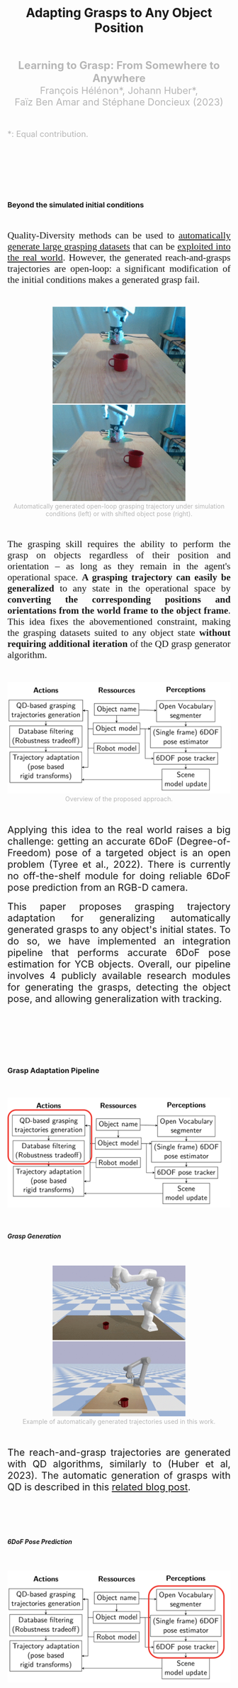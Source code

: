 ---
---


<br>
<br>
<br>
<br>
<br>
<br>


<div align="center">
	<h1>Adapting Grasps to Any Object Position</h1>
</div>

<br>
<br>

<div align="center">
	<font color="#b7b7b7" style="font-size:1.5rem"><b>Learning to Grasp: From Somewhere to Anywhere</b></font>
</div>

<div align="center">
	<font color="#b7b7b7" style="font-size:1.35rem">François Hélénon*, Johann Huber*,</font>
</div>
<div align="center">
	<font color="#b7b7b7" style="font-size:1.35rem">Faïz Ben Amar and Stéphane Doncieux (2023)</font>
</div>

<br>
<br>

<font color="#b7b7b7" style="font-size:1.15rem">*: Equal contribution.</font>


<br>
<br>
<br>
<br>
<br>
<br>



### Beyond the simulated initial conditions

<br>

<p align="justify" class="space"> 
<font style="font-size:1.35rem;font-family:'Charter',serif;">
Quality-Diversity methods can be used to <a href="https://qdgrasp.github.io/qdgrasp/generating_the_data/">automatically generate large grasping datasets</a> that can be <a href="https://qdgrasp.github.io/qdgrasp/sim2real_labelling/">exploited into the real world</a>. However, the generated reach-and-grasps trajectories are open-loop: a significant modification of the initial conditions makes a generated grasp fail. 
</font>
</p>

<br>
<br>

<div align="center" style="vertical-align:bottom ; text-align:center">
	<img src="/assets/blog_posts/qd_adapt/mug_open_loop_aligned.gif" style="width:300px;"> 
	<img src="/assets/blog_posts/qd_adapt/mug_open_loop_shifted.gif" style="width:300px;"> 
</div>
<div align="center" style="vertical-align:bottom ; text-align:center">
	<font color="#b7b7b7">Automatically generated open-loop grasping trajectory under simulation conditions (left) or with shifted object pose (right).</font>
</div>

<br>
<br>

<p align="justify" class="space"> 
<font style="font-size:1.35rem;font-family:'Charter',serif;">
The grasping skill requires the ability to perform the grasp on objects regardless of their position and orientation – as long as they remain in the agent's operational space. <b>A grasping trajectory can easily be generalized</b> to any state in the operational space by <b>converting the corresponding positions and orientations from the world frame to the object frame</b>. This idea fixes the abovementioned constraint, making the grasping datasets suited to any object state <b>without requiring additional iteration</b> of the QD grasp generator algorithm.
</font>
</p>


<br>
<br>

<div align="center" style="vertical-align:bottom ; text-align:center">
	<img src="/assets/blog_posts/qd_adapt/qd_grasp_adapt_pipeline_overview.png" style="width:600px;"> 
</div>
<div align="center" style="vertical-align:bottom ; text-align:center">
	<font color="#b7b7b7">Overview of the proposed approach.</font>
</div>


<br>

<br>

<p align="justify" class="space"> 
<font style="font-size:1.35rem;">
Applying this idea to the real world raises a big challenge: getting an accurate 6DoF (Degree-of-Freedom) pose of a targeted object is an open problem (Tyree et al., 2022). There is currently no off-the-shelf module for doing reliable 6DoF pose prediction from an RGB-D camera.
</font>

<br>
<br>

<font style="font-size:1.35rem;">
This paper proposes grasping trajectory adaptation for generalizing automatically generated grasps to any object's initial states. To do so, we have implemented an integration pipeline that performs accurate 6DoF pose estimation for YCB objects. Overall, our pipeline involves 4 publicly available research modules for generating the grasps, detecting the object pose, and allowing generalization with tracking.
</font>

</p>


<br>
<br>
<br>
<br>
<br>
<br>



### Grasp Adaptation Pipeline


<br>
<br>

<div align="center" style="vertical-align:bottom ; text-align:center">
	<img src="/assets/blog_posts/qd_adapt/qd_grasp_adapt_pipeline_grasp_generation.png" style="width:600px;"> 
</div>

<br>
<br>




##### Grasp Generation

<br>
<br>

<div align="center" style="vertical-align:bottom ; text-align:center">
	<img src="/assets/blog_posts/qd_adapt/qd_grasp_franka_mug_scs_crop.gif" style="width:300px;"> 
	<img src="/assets/blog_posts/qd_adapt/qd_grasp_schunk_mug_2_scs_crop.gif" style="width:300px;"> 
</div>
<div align="center" style="vertical-align:bottom ; text-align:center">
	<font color="#b7b7b7">Example of automatically generated trajectories used in this work.</font>
</div>

<br>
<br>

<p align="justify" class="space"> 

<font style="font-size:1.35rem;">
The reach-and-grasp trajectories are generated with QD algorithms, similarly to (Huber et al, 2023). The automatic generation of grasps with QD is described in this <a href="https://qdgrasp.github.io/qdgrasp/generating_the_data/">related blog post</a>.

</font>
</p>


<br>
<br>
<br>
<br>


##### 6DoF Pose Prediction


<br>
<br>

<div align="center" style="vertical-align:bottom ; text-align:center">
	<img src="/assets/blog_posts/qd_adapt/qd_grasp_adapt_pipeline_perception.png" style="width:600px;"> 
</div>


<br>
<br>

<p align="justify" class="space"> 
<font style="font-size:1.35rem;">
A given object name is set as input to an Open Vocabulary segmenter (Zhou et al., 2022) that provides a first guess on the object localization in the RGB-D image through the segmented region. 
</font>
</p>

<br>
<br>

<div align="center" style="vertical-align:bottom ; text-align:center">
	<img src="/assets/blog_posts/qd_adapt/semantic_segmentation_crop_x4speedup.gif" style="width:450px;">
</div>

<div align="center" style="vertical-align:bottom ; text-align:center">
	<font color="#b7b7b7">Open Vocabulary object segmentation (speed x5).</font>
</div>


<br>
<br>

<p align="justify" class="space"> 
<font style="font-size:1.35rem;">
The first 6DoF pose is then computed with MegaPose (Labbé et al. 2022) using the RGB-D image and the known object meshes.
</font>
</p>

<br>
<br>

<div align="center" style="vertical-align:bottom ; text-align:center">
	<img src="/assets/blog_posts/qd_adapt/pose_estimate_crop.gif" style="width:450px;">
</div>

<div align="center" style="vertical-align:bottom ; text-align:center">
	<font color="#b7b7b7">6DoF pose estimation</font>
</div>

<br>
<br>

<p align="justify" class="space"> 
<font style="font-size:1.35rem;">
Given the initial 6DoF pose, the object is then tracked with ICG (Stoiber et al., 2022).
</font>
</p>

<br>
<br>


<div align="center" style="vertical-align:bottom ; text-align:center">
	<img src="/assets/blog_posts/qd_adapt/mug_tracking_crop.gif" style="width:450px;">
</div>

<div align="center" style="vertical-align:bottom ; text-align:center">
	<font color="#b7b7b7">6DoF pose tracking</font>
</div>


<br>
<br>

<p align="justify" class="space"> 
<font style="font-size:1.35rem;">
The reach-and-grasp trajectory can finally be adapted using the tracked estimated pose.
</font>
</p>

<br>
<br>
<br>
<br>



##### Trajectory Adaptation

<br>
<br>

<div align="center" style="vertical-align:bottom ; text-align:center">
	<img src="/assets/blog_posts/qd_adapt/qd_grasp_adapt_pipeline_adaptation.png" style="width:600px;"> 
</div>


<br>
<br>


<div align="center" style="vertical-align:bottom ; text-align:center">
	<img src="/assets/blog_posts/qd_adapt/problem_definition.png" style="width:450px;">
</div>

<div align="center" style="vertical-align:bottom ; text-align:center">
	<font color="#b7b7b7">Adaptation of the grasps trajectories to the object frame.</font>
</div>
<div align="center" style="vertical-align:bottom ; text-align:center">
	<font color="#b7b7b7">(See the paper for notation details)</font>
</div>



<br>
<br>

<p align="justify" class="space"> 
<font style="font-size:1.35rem;">
To compute the adaptation, a given grasping trajectory is first expressed as a sequence of positions and orientations in the world frame that describe the approach and the application of forces on the object. Those poses are then expressed relatively to the object frame, allowing the gripper to reach and grasp the object for any object's pose.
</font>
</p>

<br>

<p align="justify" class="space"> 
<font style="font-size:1.35rem;">
Such a straightforward approach modifies the initial position of the trajectory, which does not correspond to the initial end effector pose anymore. The trajectory is completed by reaching the first adapted position using a path planer.
</font>
</p>

<br>

<p align="justify" class="space"> 
<font style="font-size:1.35rem;">
The adapted grasping trajectory is not necessarily fully exploitable. Some poses might be out of the robot's operational space but might also lead to autocollisions or collisions with the environment (e.g., the table). The adapted trajectories are thus truncated to maximize the length of consecutive poses from the trajectory, which are reachable while assuring to preserve the prehension pose. In the worst case, the 6DoF prehension poses might be invalid. It is worth noting that the <a href="https://qdgrasp.github.io/qdgrasp/generating_the_data/">large diversity of QD generated grasps</a> guarantees to provide several grasping solutions for a considered object pose.
</font>
</p>



<br>
<br>
<br>
<br>

##### Scene and trajectory update

<br>
<br>

<div align="center" style="vertical-align:bottom ; text-align:center">
	<img src="/assets/blog_posts/qd_adapt/qd_grasp_adapt_pipeline_all.png" style="width:600px;"> 
</div>


<br>
<br>

<div align="center" style="vertical-align:bottom ; text-align:center">
	<img src="/assets/blog_posts/qd_adapt/mug_tracking_simu_x4speedup.gif" style="width:450px;"> 
</div>
<div align="center" style="vertical-align:bottom ; text-align:center">
	<font color="#b7b7b7">Adaptation of the grasping trajectory to the predicted object pose (speed x4).</font>
</div>

<br>
<br>

<p align="justify" class="space"> 
<font style="font-size:1.35rem;">
The above animation shows the adaptation of a QD-generated grasping trajectory to the predicted object 6DoF pose. In green is the object pose at which the grasp has been generated in simulation. The colored curve above the mug is the sequence of states the end effector must follow to grasp the object. The green, blue, and red arrows represent the corresponding orientations. The pipeline provides an <b>adapted trajectory</b> to follow for <b>any predicted object position</b>, <b>allowing the exploit of automatically generated datasets for any targeted position in the operational space.</b>
</font>
</p>


<br>
<br>
<br>
<br>
<br>
<br>




### Results


<br>
<br>


##### Generalisation to the whole operational space


<br>
<br>

<div align="center" style="vertical-align:bottom ; text-align:center">
	<img src="/assets/blog_posts/qd_adapt/motion_planning_simulation.gif" style="width:400px;"> 
</div>
<div align="center" style="vertical-align:bottom ; text-align:center">
	<font color="#b7b7b7">Evaluation of the exploitability of a generated dataset all over the operational space.</font>
</div>

<br>
<br>


<div align="center" style="vertical-align:bottom ; text-align:center">
	<img src="/assets/blog_posts/qd_adapt/plots/translation_only_count.png" style="width:600px;">
	<img src="/assets/blog_posts/qd_adapt/plots/mug_11250_trajectories_27_rotations_with_translation_count_cropped.png" style="width:600px;">
</div>
<div align="center" style="vertical-align:bottom ; text-align:center">
	<font color="#b7b7b7">For 5 randomly sampled trajectories, how many of them are still valid for translated (top) or translated + rotated object state (bottom)? (See the paper for details.)</font>
</div>

<br>
<br>

<p align="justify" class="space"> 
<font style="font-size:1.35rem;">
As previously mentioned, the simple adaptation method proposed in this article does not necessarily lead to valid grasp trajectories. To evaluate to what extent the automatically generated grasps can be exploited with the adapation without having to sample other grasps from a QD generated dataset, a specific experiment has been conducted in simulation. It consists of estimating the number of valid grasps after adaptation for a wide range of object positions and orientations. The above-presented results show that the adaptation almost always leads to valid grasps when translating the object (top row) – except when the positions are too far from the robot (out of range) or too close (leading to autocollision). When applying both translation and rotation (bottom row), the ratio of successful adaptation is lower. The rotations often require truncation of the approaching phase, making the grasp's success more dependent on the path planner. Plus, the 6-DoF prehension can be projected into obstacles, making them unreachable. Nevertheless, <b>a significant part of the trajectories can straightforwardly be applied to new object positions without compromising the success of the grasp</b>.
</font>
</p>

<br>
<br>


##### Real world reach-and-grasp trajectory adaptation

<br>
<br>

<p align="justify" class="space"> 
<font style="font-size:1.35rem;">
The approach has been validated on two real robots: a Franka Research 3 arm with a 2-fingers gripper and a UR-5 arm with an SIH Schunk Hand. Some grasping trajectories have been generated with the ME-scs QD algorithm (Huber et al., 2023). A subset of the YCB objects (Calli et al., 2015) has been used for the experiments.
</font>
</p>

<br>
<br>

<div align="center" style="vertical-align:bottom ; text-align:center">
	<img src="/assets/blog_posts/qd_adapt/setup_experiment.png" style="width:500px;">
</div>
<div align="center" style="vertical-align:bottom ; text-align:center">
	<font color="#b7b7b7">Experimental setups.</font>
</div>

<br>
<br>

<p align="justify" class="space"> 
<font style="font-size:1.35rem;">
It is worth noting that 3 different RGB-D camera has been used: a D435i camera positioned with a 45° angle point-of-view on the scene for the FR3 arm; a L515 with a 90° angle, and a D455 with a 0° angle point-of-view on the scene for the UR5 arm. The proposed approach exploits <b>a single RGB-D camera at a time</b>. What is notable is that the perception part of the proposed approach operates <b>similarly with any of those 3 kinds of RGD-D camera</b>, being similarly <b>robust to the 3 point-of-views</b>. We believe this property to be a key strength of the proposed approach, considering the challenges of 6-DoF object pose estimators on real scenes (Tyree et al., 2022).
</font>
</p>

<br>
<br>


<div align="center" style="vertical-align:bottom ; text-align:center">
	<img src="/assets/blog_posts/qd_adapt/adapt_real/franka/franka_real_adapt_bc_2.gif" style="width:152px;">
	<img src="/assets/blog_posts/qd_adapt/adapt_real/franka/franka_real_adapt_bc_1.gif" style="width:160px;">
</div>
<div align="center" style="vertical-align:bottom ; text-align:center">
	<font color="#b7b7b7">Adapted trajectory on the bleach cleanser. The heavy rotation resulted into the truncation of a significant part of the approach, leading to a more direct grasp.</font>
</div>

<br>
<br>

<div align="center" style="vertical-align:bottom ; text-align:center">
	<img src="/assets/blog_posts/qd_adapt/adapt_real/franka/franka_real_adapt_mug_handle_1.gif" style="width:160px;">
	<img src="/assets/blog_posts/qd_adapt/adapt_real/franka/franka_real_adapt_mug_handle_2.gif" style="width:142px;">
	<img src="/assets/blog_posts/qd_adapt/adapt_real/franka/franka_real_adapt_mug_handle_3.gif" style="width:151px;">
	<img src="/assets/blog_posts/qd_adapt/adapt_real/franka/franka_real_adapt_mug_handle_4.gif" style="width:160px;">
</div>
<div align="center" style="vertical-align:bottom ; text-align:center">
	<font color="#b7b7b7">Adapted trajectory on the mug for different example of perturbated poses.</font>
</div>


<br>
<br>

<div align="center" style="vertical-align:bottom ; text-align:center">
	<img src="/assets/blog_posts/qd_adapt/adapt_real/schunk/schunk_real_adapt_pd_1.gif" style="width:160px;">
	<img src="/assets/blog_posts/qd_adapt/adapt_real/schunk/schunk_real_adapt_pd_2_crop.gif" style="width:149px;">
</div>
<div align="center" style="vertical-align:bottom ; text-align:center">
	<img src="/assets/blog_posts/qd_adapt/adapt_real/schunk/schunk_real_adapt_pd_3_crop.gif" style="width:200px;">
	<img src="/assets/blog_posts/qd_adapt/adapt_real/schunk/schunk_real_adapt_pd_4_crop.gif" style="width:200px;">
</div>
<div align="center" style="vertical-align:bottom ; text-align:center">
	<font color="#b7b7b7">Some example of the schunk SIH hand on the power drill.</font>
</div>

<br>
<br>

<p align="justify" class="space"> 
<font style="font-size:1.35rem;">
The results obtained on the real robot validate the simple adaptation strategy for two robotic manipulators of different natures, preserving the benefits of QD methods for <b>easy generalization to different plateforms</b>. It also <b> preserves the diversity of grasps regarding the quality</b> (more or less robust grasps) <b>and the affordances</b> (diverse application of forces on the object for accomplishing certain tasks afterward).

</font>
</p>

<br>
<br>

##### Limits

<br>
<br>

<div align="center" style="vertical-align:bottom ; text-align:center">
	<img src="/assets/blog_posts/qd_adapt/plots/failure_orientation_powerdrill_ambiguity.png" style="width:400px;"> 
</div>
<div align="center" style="vertical-align:bottom ; text-align:center">
	<font color="#b7b7b7">A single RGB-D camera can lead to ambiguities on the object's orientation.</font>
</div>


<br>
<br>

<p align="justify" class="space"> 
<font style="font-size:1.35rem;">
This work has some limitations. First, the vision noise can lead to wrong 6DoF pose estimation and limit the transferability of some grasps. Moreover, some object surfaces are slippery, especially with only two fingers, when applying too much force on the object surface. The proposed approach is also not close-loop adaptation: as soon as the grasping trajectory deployment is started, the modification of the object state will not be taken into account on the flight.
</font>
</p>



<br>
<br>
<br>
<br>



### Conclusions


<br>
<br>


<p align="justify" class="space"> 
<font style="font-size:1.35rem;">
This work proposes an <b>integration pipeline to allow vision-based adaptation of automatically generated grasping trajectories</b>. Results on several robots – including a 2-fingers gripper and a dexterous hand – show that trajectories that were initially restricted to the simulated object position <b>can be exploited all over the operational space</b>. This work demonstrates that QD-generated grasping datasets can be used for vision-based open-loop grasping. It also suggests that QD-generated datasets can be generalized to a wide range of object positions and orientations for producing large-scale grasping datasets that can be used for learning close-loop policies.
</font>
</p>


<br>
<br>
<br>
<br>


### Acknowledgement

<p align="justify">
<font style="font-size:1.3rem;font-family:'Georgia',serif;">
Authors deeply thank Pr. Sven Behnke and the members of the AIS lab of Bonn for their warm welcome and support.
</font>
</p>

<br>

<p align="justify">
<font style="font-size:1.3rem;font-family:'Georgia',serif;">
This work was supported by the Sorbonne Center for Artificial Intelligence, the German Ministry of Education and Research (BMBF) (01IS21080), the French Agence
Nationale de la Recherche (ANR) (ANR-21-FAI1-0004) (Learn2Grasp), the European Commission’s Horizon Europe Framework Programme under grant No 101070381 and
from the European Union’s Horizon Europe Framework Programme under grant agreement No 101070596. This work used HPC resources from GENCI-IDRIS (Grant 20XX-
AD011014320).
</font>
</p>


<br>
<br>
<br>
<br>

### References

<i>Tyree, S., Tremblay, J., To, T., Cheng, J., Mosier, T., Smith, J., & Birchfield, S. (2022, October). 6-DoF pose estimation of household objects for robotic manipulation: An accessible dataset and benchmark. In 2022 IEEE/RSJ International Conference on Intelligent Robots and Systems (IROS) (pp. 13081-13088). IEEE.</i>

<br>

<i>Huber, J., Hélénon, F., Coninx, M., Ben Amar, F., Doncieux, S. (2023). Quality Diversity under Sparse Reward and Sparse Interaction: Application to Grasping in Robotics. arXiv:2308.05483</i>

<br>

<i>X. Zhou, R. Girdhar, A. Joulin, P. Krähenbühl, and I. Misra, “Detecting Twenty-Thousand Classes Using Image-Level Supervision,” in Computer Vision – ECCV 2022, S. Avidan, G. Brostow, M. Cissé, G. M. Farinella, and T. Hassner, Eds. Cham: Springer Nature Switzerland, 2022, vol. 13669, pp. 350–368.</i>

<br>

<i>B. Calli, A. Singh, A. Walsman, S. Srinivasa, P. Abbeel, and A. M. Dollar, “The YCB object and Model set: Towards common benchmarks for manipulation research,” in 2015 International Conference on Advanced Robotics (ICAR), July 2015, pp. 510–517.</i>

<br>

<i>Y. Labbé, L. Manuelli, A. Mousavian, S. Tyree, S. Birchfield, J. Tremblay, J. Carpentier, M. Aubry, D. Fox, and J. Sivic, “MegaPose: 6D Pose Estimation of Novel Objects via Render & Compare,” in 6th Annual Conference on Robot Learning, Aug. 2022.</i>

<br>

<i>M. Stoiber, M. Sundermeyer, and R. Triebel, “Iterative Corresponding Geometry: Fusing Region and Depth for Highly Efficient 3D Tracking of Textureless Objects,” in 2022 IEEE/CVF Conference on Computer Vision and Pattern Recognition (CVPR). New Orleans, LA, USA: IEEE, June 2022, pp. 6845–6855.</i>


<br>
<br>
<br>
<br>
<br>












